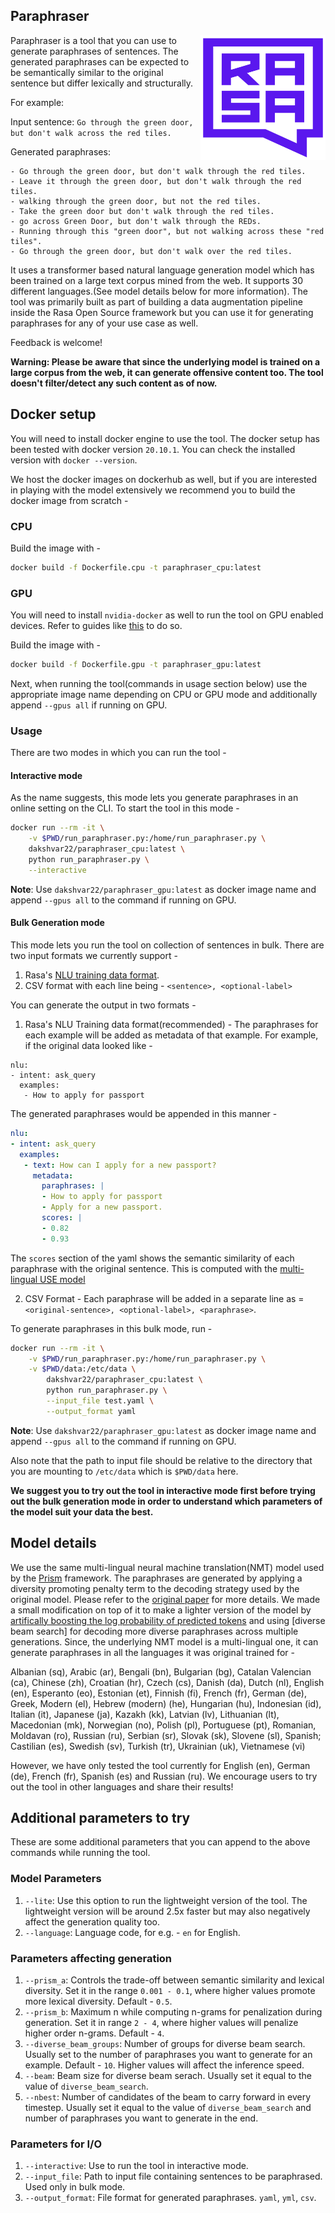 ## Paraphraser

<img src="imgs/square-logo.svg" width=200 height=200 align="right">

Paraphraser is a tool that you can use to generate paraphrases of sentences. The generated paraphrases can be expected to be semantically similar to the original sentence but differ lexically and structurally.

For example:

Input sentence: `Go through the green door, but don't walk across the red tiles.`

Generated paraphrases:
```
- Go through the green door, but don't walk through the red tiles.
- Leave it through the green door, but don't walk through the red tiles.
- walking through the green door, but not the red tiles.
- Take the green door but don't walk through the red tiles.
- go across Green Door, but don't walk through the REDs.
- Running through this "green door", but not walking across these "red tiles".
- Go through the green door, but don't walk over the red tiles.
```

It uses a transformer based natural language generation model which has been trained on a large text corpus mined from the web. It supports 30 different languages.(See model details below for more information).
The tool was primarily built as part of building a data augmentation pipeline inside the Rasa Open Source framework but you can use it for generating paraphrases for any of your use case as well.

Feedback is welcome!

**Warning: Please be aware that since the underlying model is trained on a large corpus from the web, it can generate offensive content too. The tool doesn't filter/detect any such content as of now.**

## Docker setup

You will need to install docker engine to use the tool. The docker setup has been tested with docker version `20.10.1`. You can check the installed version with `docker --version`.

We host the docker images on dockerhub as well, but if you are interested in playing with the model extensively we recommend you to build the docker image from scratch -

### CPU

Build the image with -

```bash
docker build -f Dockerfile.cpu -t paraphraser_cpu:latest
```

### GPU

You will need to install `nvidia-docker` as well to run the tool on GPU enabled devices. Refer to guides like [this](https://gist.github.com/nathzi1505/d2aab27ff93a3a9d82dada1336c45041) to do so.

Build the image with -

```bash
docker build -f Dockerfile.gpu -t paraphraser_gpu:latest
```

Next, when running the tool(commands in usage section below) use the appropriate image name depending on CPU or GPU mode and additionally append `--gpus all` if running on GPU.


### Usage

There are two modes in which you can run the tool -

#### Interactive mode

As the name suggests, this mode lets you generate paraphrases in an online setting on the CLI. To start the tool in this mode -

```bash
docker run --rm -it \
    -v $PWD/run_paraphraser.py:/home/run_paraphraser.py \
    dakshvar22/paraphraser_cpu:latest \
    python run_paraphraser.py \
    --interactive
```

**Note**: Use `dakshvar22/paraphraser_gpu:latest` as docker image name and append `--gpus all` to the command if running on GPU.

#### Bulk Generation mode

This mode lets you run the tool on collection of sentences in bulk. There are two input formats we currently support -

1. Rasa's [NLU training data format](https://rasa.com/docs/rasa/training-data-format/#nlu-training-data).
2. CSV format with each line being - `<sentence>, <optional-label>`

You can generate the output in two formats -

1. Rasa's NLU Training data format(recommended) - The paraphrases for each example will be added as metadata of that example. For example, if the original data looked like -
```
nlu:
- intent: ask_query
  examples:
   - How to apply for passport

```
The generated paraphrases would be appended in this manner -
```yaml
nlu:
- intent: ask_query
  examples:
   - text: How can I apply for a new passport?
     metadata: 
       paraphrases: |
       - How to apply for passport
       - Apply for a new passport.
       scores: |
       - 0.82
       - 0.93
```

The `scores` section of the yaml shows the semantic similarity of each paraphrase with the original sentence. This is computed with the [multi-lingual USE model](https://tfhub.dev/google/universal-sentence-encoder-multilingual/3)

2. CSV Format - Each paraphrase will be added in a separate line as = `<original-sentence>, <optional-label>, <paraphrase>`.

To generate paraphrases in this bulk mode, run -

```bash
docker run --rm -it \
    -v $PWD/run_paraphraser.py:/home/run_paraphraser.py \
    -v $PWD/data:/etc/data \
        dakshvar22/paraphraser_cpu:latest \
        python run_paraphraser.py \
        --input_file test.yaml \
        --output_format yaml
```

**Note**: Use `dakshvar22/paraphraser_gpu:latest` as docker image name and append `--gpus all` to the command if running on GPU.

Also note that the path to input file should be relative to the directory that you are mounting to `/etc/data` which is `$PWD/data` here.

**We suggest you to try out the tool in interactive mode first before trying out the bulk generation mode in order to understand which parameters of the model suit your data the best.**

## Model details

We use the same multi-lingual neural machine translation(NMT) model used by the [Prism](https://github.com/thompsonb/prism) framework. The paraphrases are generated by applying a diversity promoting penalty term to the decoding strategy used by the original model. Please refer to the [original paper](https://arxiv.org/abs/2008.04935) for more details. We made a small modification on top of it to make a lighter version of the model by [artifically boosting the log probability of predicted tokens](src/nmt_paraphraser/utils.py#7) and using [diverse beam search] for decoding more diverse paraphrases across multiple generations. Since, the underlying NMT model is a multi-lingual one, it can generate paraphrases in all the languages it was original trained for -

Albanian (sq), Arabic (ar), Bengali (bn), Bulgarian (bg), Catalan Valencian (ca), Chinese (zh), Croatian (hr), Czech (cs), Danish (da), Dutch (nl), English (en), Esperanto (eo), Estonian (et), Finnish (fi), French (fr), German (de), Greek, Modern (el), Hebrew (modern) (he), Hungarian (hu), Indonesian (id), Italian (it), Japanese (ja), Kazakh (kk), Latvian (lv), Lithuanian (lt), Macedonian (mk), Norwegian (no), Polish (pl), Portuguese (pt), Romanian, Moldavan (ro), Russian (ru), Serbian (sr), Slovak (sk), Slovene (sl), Spanish; Castilian (es), Swedish (sv), Turkish (tr), Ukrainian (uk), Vietnamese (vi)

However, we have only tested the tool currently for English (en), German (de), French (fr), Spanish (es) and Russian (ru). We encourage users to try out the tool in other languages and share their results!

## Additional parameters to try

These are some additional parameters that you can append to the above commands while running the tool.

### Model Parameters

1. `--lite`: Use this option to run the lightweight version of the tool. The lightweight version will be around 2.5x faster but may also negatively affect the generation quality too.
2. `--language`: Language code, for e.g. - `en` for English.

### Parameters affecting generation

1. `--prism_a`: Controls the trade-off between semantic similarity and lexical diversity. Set it in the range `0.001 - 0.1`, where higher values promote more lexical diversity. Default - `0.5`.
2. `--prism_b`: Maximum n while computing n-grams for penalization during generation. Set it in range `2 - 4`, where higher values will penalize higher order n-grams. Default - `4`.
3. `--diverse_beam_groups`: Number of groups for diverse beam search. Usually set to the number of paraphrases you want to generate for an example. Default - `10`. Higher values will affect the inference speed.
4. `--beam`: Beam size for diverse beam serach. Usually set it equal to the value of `diverse_beam_search`.
5. `--nbest`: Number of candidates of the beam to carry forward in every timestep. Usually set it equal to the value of `diverse_beam_search` and number of paraphrases you want to generate in the end.

### Parameters for I/O

1. `--interactive`: Use to run the tool in interactive mode.
2. `--input_file`: Path to input file containing sentences to be paraphrased. Used only in bulk mode.
3. `--output_format`: File format for generated paraphrases. `yaml`, `yml`, `csv`.
